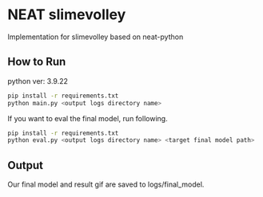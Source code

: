 # NEAT slimevolley

Implementation for slimevolley based on neat-python

## How to Run

python ver: 3.9.22

```bash
pip install -r requirements.txt
python main.py <output logs directory name>
```

If you want to eval the final model, run following.

```bash
pip install -r requirements.txt
python eval.py <output logs directory name> <target final model path>
```

## Output

Our final model and result gif are saved to logs/final_model.
